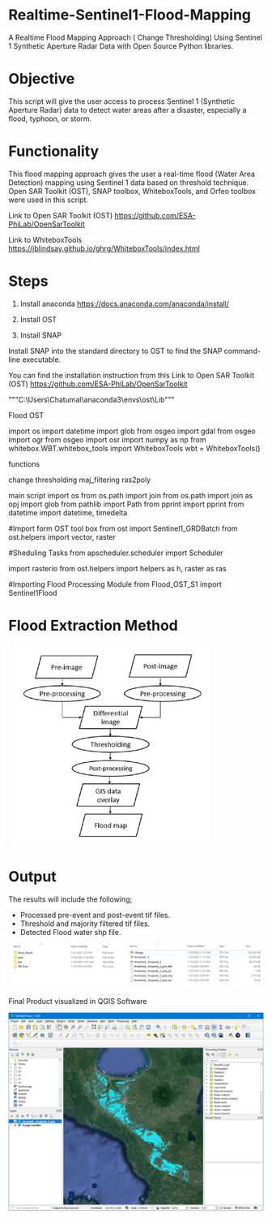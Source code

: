 # Realtime-Sentinel1-Flood-Mapping
A Realtime Flood Mapping Approach ( Change Thresholding) Using Sentinel 1 Synthetic Aperture Radar Data with Open Source Python libraries.

# Objective 
This script will give the user access to process Sentinel 1 (Synthetic Aperture Radar) data to detect water areas after a disaster, especially a flood, typhoon, or storm.

# Functionality
This flood mapping approach gives the user a real-time flood (Water Area Detection) mapping using Sentinel 1 data based on threshold technique.
Open SAR Toolkit (OST), SNAP toolbox, WhiteboxTools, and Orfeo toolbox were used in this script.

Link to Open SAR Toolkit (OST)
https://github.com/ESA-PhiLab/OpenSarToolkit 

Link to WhiteboxTools
https://jblindsay.github.io/ghrg/WhiteboxTools/index.html

# Steps
1. Install anaconda
https://docs.anaconda.com/anaconda/install/



3. Install OST


2. Install SNAP

Install SNAP into the standard directory to OST to find the SNAP command-line executable. 



You can find the installation instruction from this Link to Open SAR Toolkit (OST)
https://github.com/ESA-PhiLab/OpenSarToolkit 

"""C:\Users\Chatumal\anaconda3\envs\ost\Lib"""

Flood OST

import os
import datetime
import glob
from osgeo import gdal
from osgeo import ogr
from osgeo import osr
import numpy as np
from whitebox.WBT.whitebox_tools import WhiteboxTools
wbt = WhiteboxTools()

functions

change
thresholding
maj_filtering
ras2poly

main script
import os
from os.path import join
from os.path import join as opj
import glob
from pathlib import Path
from pprint import pprint
from datetime import datetime, timedelta

#Import form OST tool box
from ost import Sentinel1_GRDBatch
from ost.helpers import vector, raster

#Sheduling Tasks
from apscheduler.scheduler import Scheduler

import rasterio
from ost.helpers import helpers as h, raster as ras


#Importing Flood Processing Module
from Flood_OST_S1 import Sentinel1Flood

# Flood Extraction Method

<img src="https://github.com/chathumal93/Realtime-Sentinel1-Flood-Mapping/blob/master/Images/Method.png" width="400" height="400" />


# Output
The results will include the following;

* Processed pre-event and post-event tif files.
* Threshold and majority filtered tif files. 
* Detected Flood water shp file.

![](Images/Output_Structure.png)

Final Product visualized in QGIS Software

![](Images/Flood_Result_QGIS.png)

























